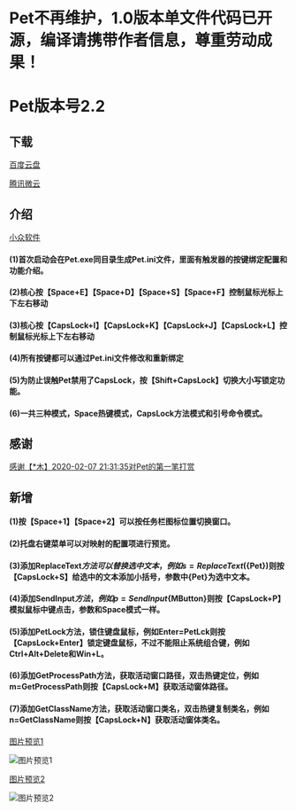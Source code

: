 Pet不再维护，1.0版本单文件代码已开源，编译请携带作者信息，尊重劳动成果！
====

Pet版本号2.2
====
## 下载

[百度云盘](https://pan.baidu.com/s/1NXouguejZ4AW7TMAYU0lMw)

[腾讯微云](https://share.weiyun.com/5KCqeSw)

## 介绍

[小众软件](https://meta.appinn.net/t/pet/13605)

#### (1)首次启动会在Pet.exe同目录生成Pet.ini文件，里面有触发器的按键绑定配置和功能介绍。

#### (2)核心按【Space+E】【Space+D】【Space+S】【Space+F】控制鼠标光标上下左右移动

#### (3)核心按【CapsLock+I】【CapsLock+K】【CapsLock+J】【CapsLock+L】控制鼠标光标上下左右移动

#### (4)所有按键都可以通过Pet.ini文件修改和重新绑定

#### (5)为防止误触Pet禁用了CapsLock，按【Shift+CapsLock】切换大小写锁定功能。

#### (6)一共三种模式，Space热键模式，CapsLock方法模式和引号命令模式。

## 感谢

[感谢【*木】2020-02-07 21:31:35对Pet的第一笔打赏](https://github.com/majorworld/Pet)


## 新增

#### (1)按【Space+1】【Space+2】可以按任务栏图标位置切换窗口。

#### (2)托盘右键菜单可以对映射的配置项进行预览。

#### (3)添加ReplaceText$方法可以替换选中文本，例如s=ReplaceText$({Pet})则按【CapsLock+S】给选中的文本添加小括号，参数中{Pet}为选中文本。

#### (4)添加SendInput$方法，例如p=SendInput${MButton}则按【CapsLock+P】模拟鼠标中键点击，参数和Space模式一样。

#### (5)添加PetLock方法，锁住键盘鼠标，例如Enter=PetLck则按【CapsLock+Enter】锁定键盘鼠标，不过不能阻止系统组合键，例如Ctrl+Alt+Delete和Win+L。

#### (6)添加GetProcessPath方法，获取活动窗口路径，双击热键定位，例如m=GetProcessPath则按【CapsLock+M】获取活动窗体路径。

#### (7)添加GetClassName方法，获取活动窗口类名，双击热键复制类名，例如n=GetClassName则按【CapsLock+N】获取活动窗体类名。

[图片预览1](https://meta.appinn.net/uploads/default/original/2X/8/8beb167a200ecf50e271e90b9336c807c25febca.png)

![图片预览1](https://meta.appinn.net/uploads/default/original/2X/8/8beb167a200ecf50e271e90b9336c807c25febca.png)

[图片预览2](https://meta.appinn.net/uploads/default/original/2X/3/34ec08e3efb7b2b3b257231ce63e1e41ba7c35f1.png)

![图片预览2](https://meta.appinn.net/uploads/default/original/2X/3/34ec08e3efb7b2b3b257231ce63e1e41ba7c35f1.png)

